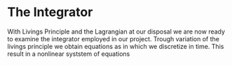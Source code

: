 # The Integrator
With Livings Principle and the Lagrangian at our disposal we are now ready to examine the integrator
employed in our project. Trough variation of the livings principle we obtain equations as in [](#livensprinciple)
which we discretize in time. This result in a nonlinear syststem of equations

